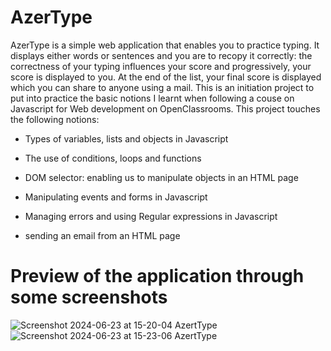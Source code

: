 # AzerType
AzerType is a simple web application that enables you to practice typing. It displays either words or sentences and you are to recopy it correctly: the correctness of your typing influences your score and progressively, your score is displayed to you.
At the end of the list, your final score is displayed which you can share to anyone using a mail.
This is an initiation project to put into practice the basic notions I learnt when following a couse on Javascript for Web development on OpenClassrooms.
This project touches the following notions:
- Types of variables, lists and objects in Javascript
- The use of conditions, loops and functions

- DOM selector: enabling us to manipulate objects in an HTML page
- Manipulating events and forms in Javascript
- Managing errors and using Regular expressions in Javascript
- sending an email from an HTML page
# Preview of the application through some screenshots
![Screenshot 2024-06-23 at 15-20-04 AzertType](https://github.com/Eleonor2004/AzerType/assets/149597609/afb0160c-5860-4300-9210-b3496e9c93e9)
![Screenshot 2024-06-23 at 15-23-06 AzertType](https://github.com/Eleonor2004/AzerType/assets/149597609/ba7bee3b-4970-43f1-9833-79d2d383ab37)

